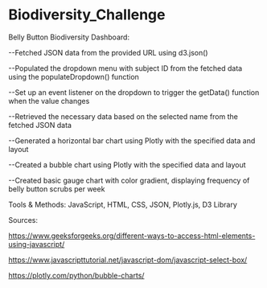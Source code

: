 # Biodiversity_Challenge

Belly Button Biodiversity Dashboard:


--Fetched JSON data from the provided URL using d3.json()


--Populated the dropdown menu with subject ID from the fetched data using the populateDropdown() function


--Set up an event listener on the dropdown to trigger the getData() function when the value changes


--Retrieved the necessary data based on the selected name from the fetched JSON data


--Generated a horizontal bar chart using Plotly with the specified data and layout


--Created a bubble chart using Plotly with the specified data and layout


--Created basic gauge chart with color gradient, displaying frequency of belly button scrubs per week 



Tools & Methods: JavaScript, HTML, CSS, JSON, Plotly.js, D3 Library


Sources: 

https://www.geeksforgeeks.org/different-ways-to-access-html-elements-using-javascript/

https://www.javascripttutorial.net/javascript-dom/javascript-select-box/

https://plotly.com/python/bubble-charts/


